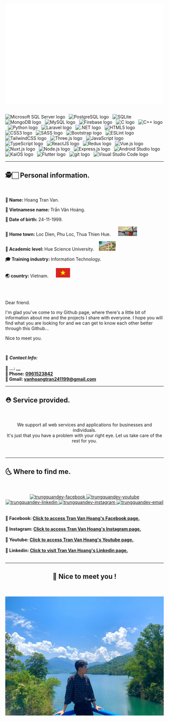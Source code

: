 <!-- tranvanhoang241199 -->

<a href="#" target="_blank">
  <img src="svg/tranvanhoang241199.svg" width="1200" alt="tranvanhoang241199-official" />
</a>
<br>
<br>
<!-- https://simpleicons.org/ -->

<span><img src="https://img.shields.io/badge/Microsoft SQL Server-282C34?logo=Microsoft SQL Server&logoColor=CC2927" alt="Microsoft SQL Server logo" title="Microsoft SQL Server" height="25" /></span>
&nbsp;
<span><img src="https://img.shields.io/badge/PostgreSQL-282C34?logo=PostgreSQL&logoColor=4169E1" alt="PostgreSQL logo" title="PostgreSQL" height="25" /></span>
&nbsp;
<span><img src="https://img.shields.io/badge/SQLite-282C34?logo=SQLite&logoColor=003B57" alt="SQLite" title="SQLite" height="25" /></span>
&nbsp;
<span><img src="https://img.shields.io/badge/MongoDB-282C34?logo=mongodb&logoColor=47A248" alt="MongoDB logo" title="MongoDB" height="25" /></span>
&nbsp;
<span><img src="https://img.shields.io/badge/MySQL-282C34?logo=MySQL&logoColor=4479A1" alt="MySQL logo" title="MySQL" height="25" /></span>
&nbsp;
<span><img src="https://img.shields.io/badge/Firebase-282C34?logo=firebase&logoColor=FFCA28" alt="Firebase logo" title="Firebase" height="25" /></span>
&nbsp;
<span><img src="https://img.shields.io/badge/C-282C34?logo=C&logoColor=A8B9CC" alt="C logo" title="C" height="25" /></span>
&nbsp;
<span><img src="https://img.shields.io/badge/C++-282C34?logo=C&logoColor=00599C" alt="C++ logo" title="C++" height="25" /></span>
&nbsp;
<span><img src="https://img.shields.io/badge/Python-282C34?logo=Python&logoColor=3776AB" alt="Python logo" title="Python" height="25" /></span>
&nbsp;
<span><img src="https://img.shields.io/badge/Laravel-282C34?logo=Laravel&logoColor=FF2D20" alt="Laravel logo" title="Laravel" height="25" /></span>
&nbsp;
<span><img src="https://img.shields.io/badge/.NET-282C34?logo=.NET&logoColor=512BD4" alt=".NET logo" title=".NET" height="25" /></span>
&nbsp;
<span><img src="https://img.shields.io/badge/HTML5-282C34?logo=html5&logoColor=E34F26" alt="HTML5 logo" title="HTML5" height="25" /></span>
&nbsp;
<span><img src="https://img.shields.io/badge/CSS3-282C34?logo=css3&logoColor=1572B6" alt="CSS3 logo" title="CSS3" height="25" /></span>
&nbsp;
<span><img src="https://img.shields.io/badge/Sass-282C34?logo=sass&logoColor=CC6699" alt="SASS logo" title="SASS" height="25" /></span>
&nbsp;
<span><img src="https://img.shields.io/badge/Bootstrap-282C34?logo=bootstrap&logoColor=7952B3" alt="Bootstrap logo" title="Bootstrap" height="25" /></span>
&nbsp;
<span><img src="https://img.shields.io/badge/ESLint-282C34?logo=eslint&logoColor=4B32C3" alt="ESLint logo" title="ESLint" height="25" /></span>
&nbsp;
<span><img src="https://img.shields.io/badge/Tailwind%20CSS-282C34?logo=tailwind-css&logoColor=38B2AC" alt="TailwindCSS logo" title="TailwindCSS" height="25" /></span>
&nbsp;
<span><img src="https://img.shields.io/badge/Three.js-282C34?logo=three.js&logoColor=FFFFFF" alt="Three.js logo" title="Three.js" height="25" /></span>
&nbsp;
<span><img src="https://img.shields.io/badge/JavaScript-282C34?logo=javascript&logoColor=F7DF1E" alt="JavaScript logo" title="JavaScript" height="25" /></span>
&nbsp;
<span><img src="https://img.shields.io/badge/TypeScript-282C34?logo=typescript&logoColor=3178C6" alt="TypeScript logo" title="TypeScript" height="25" /></span>
&nbsp;
<span><img src="https://img.shields.io/badge/ReactJS-282C34?logo=react&logoColor=61DAFB" alt="ReactJS logo" title="ReactJS" height="25" /></span>
&nbsp;
<span><img src="https://img.shields.io/badge/Redux-282C34?logo=redux&logoColor=764ABC" alt="Redux logo" title="Redux" height="25" /></span>
&nbsp;
<span><img src="https://img.shields.io/badge/Vue.js-282C34?logo=vue.js&logoColor=4FC08D" alt="Vue.js logo" title="Vue.js" height="25" /></span>
&nbsp;
<span><img src="https://img.shields.io/badge/Nuxt.js-282C34?logo=nuxt.js&logoColor=4FC08D" alt="Nuxt.js logo" title="Nuxt.js" height="25" /></span>
&nbsp;
<span><img src="https://img.shields.io/badge/Node.js-282C34?logo=node.js&logoColor=00F200" alt="Node.js logo" title="Node.js" height="25" /></span>
&nbsp;
<span><img src="https://img.shields.io/badge/Express-282C34?logo=express&logoColor=FFFFFF" alt="Express.js logo" title="Express.js" height="25" /></span>
&nbsp;
<span><img src="https://img.shields.io/badge/Android Studio-282C34?logo=AndroidStudio&logoColor=3DDC84" alt="Android Studio logo" title="Android Studio" height="25" /></span>
&nbsp;
<span><img src="https://img.shields.io/badge/KaiOS-282C34?logo=KaiOS&logoColor=6F02B5" alt="KaiOS logo" title="KaiOS" height="25" /></span>
&nbsp;
<span><img src="https://img.shields.io/badge/Flutter-282C34?logo=Flutter&logoColor=02569B" alt="Flutter logo" title="Flutter" height="25" /></span>
&nbsp;
<span><img src="https://img.shields.io/badge/git-282C34?logo=git&logoColor=F05032" alt="git logo" title="git" height="25" /></span>
&nbsp;
<span><img src="https://img.shields.io/badge/VS%20Code-282C34?logo=visual-studio-code&logoColor=007ACC" alt="Visual Studio Code logo" title="Visual Studio Code" height="25" /></span>
&nbsp;

<hr/>
<h2 align="left">🕵️🏻 Personal information.</h2>
<br/>
<p><strong>🤵 Name: </strong>Hoang Tran Van.</p>
<p><strong>🔖 Vietnamese name: </strong>Trần Văn Hoàng.</p>
<p><strong>🎂 Date of birth: </strong>24-11-1999.</p>
<p><strong>🏡 Home town: </strong>Loc Dien, Phu Loc, Thua Thien Hue. &nbsp;&nbsp;&nbsp;&nbsp;
<img src="./images/Hueimg.jpg" alt="trungquandev-official" height="30dp"/>
</p>
<p><strong>🏫 Academic level: </strong>Hue Science University.&nbsp;&nbsp;&nbsp;&nbsp;<img src="./images/img_dhkh_hue.jpg" alt="trungquandev-official" height="30dp"/></p>
<p><strong>🎓 Training industry: </strong>Information Technology.</p>
<p><strong>🌏 country: </strong>Vietnam. &nbsp;&nbsp;&nbsp;&nbsp;
<img src="./images/Flag_of_Vietnam.png" alt="trungquandev-official" height="30dp"/></p>
<br/><br/>
<p>Dear friend.

I'm glad you've come to my Github page, where there's a little bit of information about me and the projects I share with everyone. I hope you will find what you are looking for and we can get to know each other better through this Github...

Nice to meet you.</p>
<br/>
<p>
📜 <strong><i>Contact Info:</i></strong> <br/><br/>
  <strong>💬 ...: <a href="#" target="_blank">...</a></strong>
  <br>
  <strong>📱 Phone: <a href="#" target="_blank">0961523842</a></strong>
  <br>
  <strong>📧 Gmail: <a href="vanhoangtran241199@gmail.com" target="_top">vanhoangtran241199@gmail.com</a></strong>
</p>
<!-- <a href="https://youtu.be/63opfUkPq6k" target="_blank">
  <img src="images/fair-mern-stack-advanced-banner-trungquandev-scaled.jpeg" width="1200" alt="trungquandev-official" />
</a> -->
<hr/>
<h2 align="left">⛑️ Service provided.</h2>
<br/>
<p align="center"> 
We support all web services and applications for businesses and individuals.<br/>
It's just that you have a problem with your right eye. Let us take care of the rest for you.
</p>
<br/>
<hr/>
<h2 align="left">🌜 Where to find me.</h2>
<br/>
<br/>
<!-- https://icons8.com -->
<div align="center">

  </a>
  <a href="https://facebook.com/trungquandev" target="blank">
    <img src="https://img.icons8.com/bubbles/100/000000/facebook-new.png" alt="trungquandev-facebook" />
  </a>
  <a href="https://www.youtube.com/c/TrungquandevOfficial" target="blank">
    <img src="https://img.icons8.com/bubbles/100/000000/youtube-squared.png" alt="trungquandev-youtube" />
  </a>
  <a href="https://www.linkedin.com/in/trungquandev" target="blank">
    <img src="https://img.icons8.com/bubbles/100/000000/linkedin.png" alt="trungquandev-linkedin" />
  </a>
  <a href="https://instagram.com/trungquandev" target="blank">
    <img src="https://img.icons8.com/bubbles/100/000000/instagram.png" alt="trungquandev-instagram" />
  </a>
  <a href="mailto:trungquandev.official@gmail.com" target="top">
    <img src="https://img.icons8.com/bubbles/100/000000/apple-mail.png" alt="trungquandev-email" />
  </a>
</div>
<br/><br/>
<strong>🔗 Facebook: <a href="https://www.facebook.com/hoangtv241199/" target="_blank">Click to access Tran Van Hoang's Facebook page.</a></strong>
<br/><br/>
<strong>🔗 Instagram: <a href="https://www.instagram.com/hoang_latooi/" target="_blank">Click to access Tran Van Hoang's Instagram page.</a></strong>
<br/><br/>
<strong>🔗 Youtube: <a href="https://www.youtube.com/channel/UCXupSRyp8UzeU1yp1QuqIJw" target="_blank">Click to access Tran Van Hoang's Youtube page.</a></strong>
<br/><br/>
<strong>🔗 Linkedin: <a href="https://www.linkedin.com/in/vanhoangtran241199/" target="_blank">Click to visit Tran Van Hoang's Linkedin page.</a>
</strong>
<br>
<br>
<hr/>
<h2 align="center">📑 Nice to meet you ! </h2>
<br/>
<br/>
<a href="#" target="_blank">
  <img src="./images/IMG_0802.HEIC.jpg" alt="trungquandev-official" />
</a>
